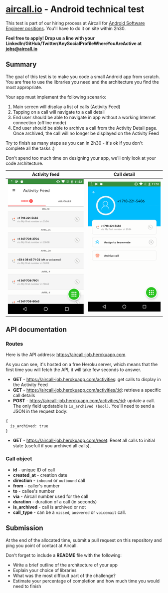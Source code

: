 # [aircall.io](https://aircall.io) - Android technical test

This test is part of our hiring process at Aircall for [Android Software Engineer positions](https://aircall.io/jobs). You'll have to do it on site within 2h30.

**Feel free to apply! Drop us a line with your LinkedIn/GitHub/Twitter/AnySocialProfileWhereYouAreActive at jobs@aircall.io**


## Summary

The goal of this test is to make you code a small Android app from scratch. You are free to use the libraries you need and the architecture you find the most appropriate.

Your app must implement the following scenario:

1. Main screen will display a list of calls (Activity Feed)
2. Tapping on a call will navigate to a call detail
3. End user should be able to navigate in app without a working Internet connection (offline mode)
4. End user should be able to archive a call from the Activity Detail page. Once archived, the call will no longer be displayed on the Activity Feed


Try to finish as many steps as you can in 2h30 - it's ok if you don't complete all the tasks :)

Don't spend too much time on designing your app, we'll only look at your code architecture.

Activity feed                       |  Call detail
:-------------------------:|:-------------------------:
![](assets/activity_feed.png)  |  ![](assets/call_detail.png)


## API documentation

### Routes

Here is the API address: https://aircall-job.herokuapp.com.

As you can see, it's hosted on a free Heroku server, which means that the first time you will fetch the API, it will take few seconds to answer.

- **GET** - https://aircall-job.herokuapp.com/activities: get calls to display in the Activity Feed
- **GET** - https://aircall-job.herokuapp.com/activities/:id: retrieve a specific call details
- **POST** - https://aircall-job.herokuapp.com/activities/:id: update a call. The only field updatable is `is_archived (bool)`. You'll need to send a JSON in the request body:
```
{
  is_archived: true
}
```
- **GET** - https://aircall-job.herokuapp.com/reset: Reset all calls to initial state (usefull if you archived all calls).


### Call object

- **id** - unique ID of call
- **created_at** - creation date
- **direction** - `inbound` or `outbound` call
- **from** - caller's number
- **to** - callee's number
- **via** - Aircall number used for the call
- **duration** - duration of a call (in seconds)
- **is_archived** - call is archived or not
- **call_type** - can be a `missed`, `answered` or `voicemail` call.



## Submission

At the end of the allocated time, submit a pull request on this repository and ping you point of contact at Aircall.

Don't forget to include a **README** file with the following:
- Write a brief outline of the architecture of your app
- Explain your choice of libraries
- What was the most difficult part of the challenge?
- Estimate your percentage of completion and how much time you would need to finish
